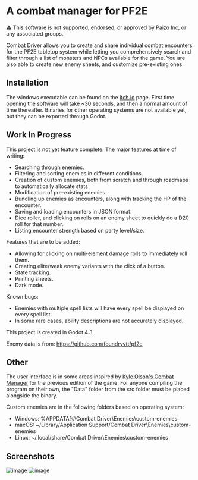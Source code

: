 # A combat manager for PF2E

⚠ This software is not supported, endorsed, or approved by Paizo Inc, or any associated groups.

Combat Driver allows you to create and share individual combat encounters for the PF2E tabletop system while letting you comprehensively search and filter through a list of monsters and NPCs available for the game.
You are also able to create new enemy sheets, and customize pre-existing ones.

## Installation
The windows executable can be found on the [Itch.io](https://threedaysguy.itch.io/combat-driver) page. First time opening the software will take ~30 seconds, and then a normal amount of time thereafter. Binaries for other operating systems are not available yet, but they can be exported through Godot.

## Work In Progress
This project is not yet feature complete. The major features at time of writing:
* Searching through enemies.
* Filtering and sorting enemies in different conditions.
* Creation of custom enemies, both from scratch and through roadmaps to automatically allocate stats
* Modification of pre-existing enemies.
* Bundling up enemies as encounters, along with tracking the HP of the encounter.
* Saving and loading encounters in JSON format.
* Dice roller, and clicking on rolls on an enemy sheet to quickly do a D20 roll for that number.​
* Listing encounter strength based on party level/size.

Features that are to be added:
* Allowing for clicking on multi-element damage rolls to immediately roll them.
* Creating elite/weak enemy variants with the click of a button.
* State tracking.
* Printing sheets.
* Dark mode.

Known bugs:
* Enemies with multiple spell lists will have every spell be displayed on every spell list.
* In some rare cases, ability descriptions are not accurately displayed.

This project is created in Godot 4.3.

Enemy data is from: https://github.com/foundryvtt/pf2e


## Other
The user interface is in some areas inspired by [Kyle Olson's Combat Manager](http://combatmanager.com/) for the previous edition of the game.
For anyone compiling the program on their own, the "Data" folder from the src folder must be placed alongside the binary.

Custom enemies are in the following folders based on operating system:
* Windows: %APPDATA%\Combat Driver\Enemies\custom-enemies
* macOS: ~/Library/Application Support/Combat Driver\Enemies\custom-enemies​
* Linux: ~/.local/share/Combat Driver\Enemies\custom-enemies​


## Screenshots
![image](https://github.com/user-attachments/assets/d0908304-1e5a-49a2-aabc-afc83cd1d230)
![image](https://github.com/user-attachments/assets/f3f5b5a3-1918-4307-b9aa-c48e16584f05)



